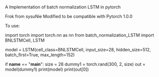 A Implementation of batch normalization LSTM in pytorch

Frok from sysuNie
Modified to be compatible with Pytorch 1.0.0

To use:


import torch
import torch.nn as nn
from batch_normalization_LSTM import BNLSTMCell, LSTM

model = LSTM(cell_class=BNLSTMCell, input_size=28, hidden_size=512, batch_first=True, max_length=152)

if __name__ == "__main__":
    size = 28
    dummy1 = torch.rand(300, 2, size)
    out = model(dummy1)
    print(model)
    print(out[0])
